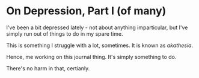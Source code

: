 On Depression, Part I (of many)
===============================

I've been a bit depressed lately - not about anything imparticular, but I've simply run out of things to do in my spare time.

This is something I struggle with a lot, sometimes. It is known as *akathesia*. 

Hence, me working on this journal thing. It's simply something to do. 

There's no harm in that, certianly.
